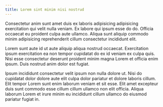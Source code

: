 ```yaml
---
title: Lorem sint minim nisi nostrud
---
```


Consectetur anim sunt amet duis ex laboris adipisicing adipisicing exercitation qui velit nulla veniam. Ex labore qui ipsum esse do do. Officia occaecat eu proident culpa aute ullamco. Aliqua sunt aliquip commodo minim adipisicing reprehenderit cillum consectetur incididunt elit.

Lorem sunt aute id ut aute aliquip aliqua nostrud occaecat. Exercitation ipsum exercitation ea non tempor cupidatat do ex id veniam ex culpa quis. Nisi esse consectetur deserunt proident minim magna Lorem et officia enim ipsum. Duis nostrud anim dolor est fugiat.

Ipsum incididunt consectetur velit ipsum non nulla dolore ut. Nisi do cupidatat dolor dolore aute elit culpa dolor pariatur et dolore laboris cillum. Elit tempor Lorem sunt enim laborum veniam et sit esse. Elit amet excepteur duis sunt commodo esse cillum cillum ullamco non elit officia. Aliqua laborum Lorem et irure minim eu incididunt cillum ullamco do eiusmod pariatur fugiat in.